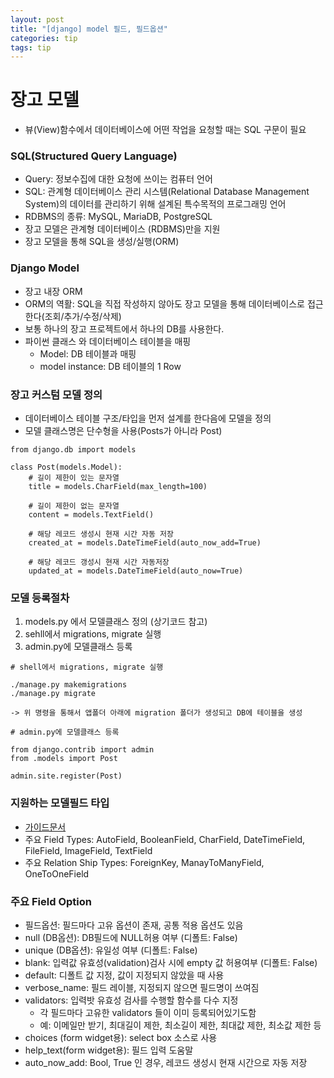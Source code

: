 ```yaml
---
layout: post
title: "[django] model 필드, 필드옵션"
categories: tip
tags: tip
---
```



# 장고 모델

+ 뷰(View)함수에서 데이터베이스에 어떤 작업을 요청할 때는 SQL 구문이 필요

### SQL(Structured Query Language)

+ Query: 정보수집에 대한 요청에 쓰이는 컴퓨터 언어
+ SQL: 관계형 데이터베이스 관리 시스템(Relational Database Management System)의 데이터를 관리하기 위해 설계된 특수목적의 프로그래밍 언어
+ RDBMS의 종류: MySQL, MariaDB, PostgreSQL
+ 장고 모델은 관계형 데이터베이스 (RDBMS)만을 지원
+ 장고 모델을 통해 SQL을 생성/실행(ORM)

### Django Model

+ 장고 내장 ORM
+ ORM의 역활: SQL을 직접 작성하지 않아도 장고 모델을 통해 데이터베이스로 접근한다(조회/추가/수정/삭제)
+ 보통 하나의 장고 프로젝트에서 하나의 DB를 사용한다.
+ 파이썬 클래스 와 데이터베이스 테이블을 매핑
	+ Model: DB 테이블과 매핑
	+ model instance: DB 테이블의 1 Row

### 장고 커스텀 모델 정의

+ 데이터베이스 테이블 구조/타입을 먼저 설계를 한다음에 모델을 정의
+ 모델 클래스명은 단수형을 사용(Posts가 아니라 Post)

```
from django.db import models

class Post(models.Model):
	# 길이 제한이 있는 문자열
	title = models.CharField(max_length=100)
	
	# 길이 제한이 없는 문자열
	content = models.TextField()
	
	# 해당 레코드 생성시 현재 시간 자동 저장
	created_at = models.DateTimeField(auto_now_add=True)
	
	# 해당 레코드 갱성시 현재 시간 자동저장
	updated_at = models.DateTimeField(auto_now=True)
```

### 모델 등록절차

1. models.py 에서 모델클래스 정의 (상기코드 참고)
2. sehll에서 migrations, migrate 실행
3. admin.py에 모델클래스 등록

```
# shell에서 migrations, migrate 실행

./manage.py makemigrations
./manage.py migrate

-> 위 명령을 통해서 앱폴더 아래에 migration 폴더가 생성되고 DB에 테이블을 생성
```

```
# admin.py에 모델클래스 등록

from django.contrib import admin
from .models import Post

admin.site.register(Post)
```

### 지원하는 모델필드 타입


+ [가이드문서](https://docs.djangoproject.com/es/2.2/ref/models/fields/)
+ 주요 Field Types: AutoField, BooleanField, CharField, DateTimeField, FileField, ImageField, TextField
+ 주요 Relation Ship Types: ForeignKey, ManayToManyField, OneToOneField

### 주요 Field Option

+ 필드옵션: 필드마다 고유 옵션이 존재, 공통 적용 옵션도 있음
+ null (DB옵션): DB필드에 NULL허용 여부 (디폴트: False)
+ unique (DB옵션): 유일성 여부 (디폴트: False) 
+ blank: 입력값 유효성(validation)검사 시에 empty 값 허용여부 (디폴트: False)
+ default: 디폴트 값 지정, 값이 지정되지 않았을 때 사용
+ verbose_name: 필드 레이블, 지정되지 않으면 필드명이 쓰여짐
+ validators: 입력밧 유효성 검사를 수행할 함수를 다수 지정
	+ 각 필드마다 고유한 validators 들이 이미 등록되어있기도함
	+ 예: 이메일만 받기, 최대길이 제한, 최소길이 제한, 최대값 제한, 최소값 제한 등
+ choices (form widget용): select box 소스로 사용
+ help_text(form widget용): 필드 입력 도움말
+ auto_now_add: Bool, True 인 경우, 레코드 생성시 현재 시간으로 자동 저장



